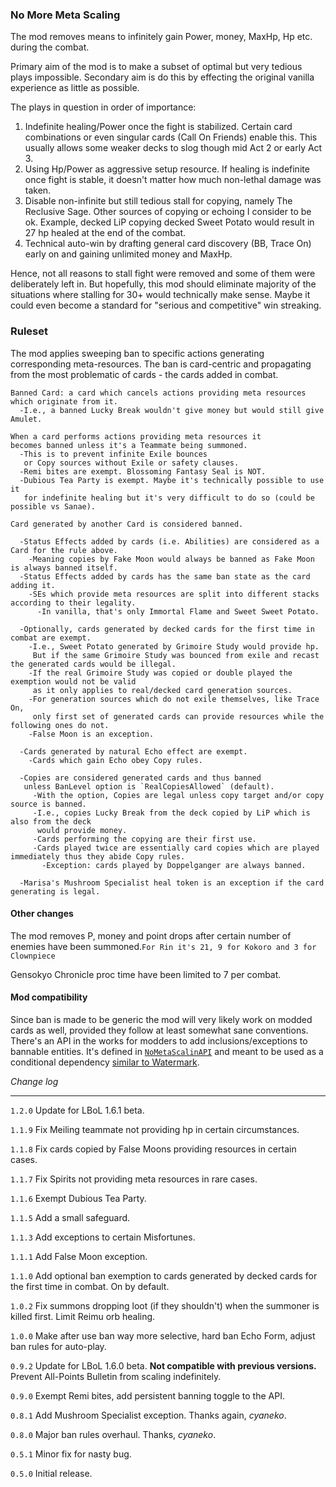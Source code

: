 ### No More Meta Scaling

The mod removes means to infinitely gain Power, money, MaxHp, Hp etc. during the combat. 

Primary aim of the mod is to make a subset of optimal but very tedious plays impossible.
Secondary aim is do this by effecting the original vanilla experience as little as possible.

The plays in question in order of importance:
1. Indefinite healing/Power once the fight is stabilized. Certain card combinations or even singular cards (Call On Friends) enable this. This usually allows some weaker decks to slog though mid Act 2 or early Act 3.
1. Using Hp/Power as aggressive setup resource. If healing is indefinite once fight is stable, it doesn't matter how much non-lethal damage was taken.
1. Disable non-infinite but still tedious stall for copying, namely The Reclusive Sage. Other sources of copying or echoing I consider to be ok. Example, decked LiP copying decked Sweet Potato would result in 27 hp healed at the end of the combat.
1. Technical auto-win by drafting general card discovery (BB, Trace On) early on and gaining unlimited money and MaxHp.

Hence, not all reasons to stall fight were removed and some of them were deliberately left in. But hopefully, this mod should eliminate majority of the situations where stalling for 30+ would technically make sense. Maybe it could even become a standard for "serious and competitive" win streaking.

### Ruleset
The mod applies sweeping ban to specific actions generating corresponding meta-resources. The ban is card-centric and propagating from the most problematic of cards - the cards added in combat.

```
Banned Card: a card which cancels actions providing meta resources which originate from it.
  -I.e., a banned Lucky Break wouldn't give money but would still give Amulet.

When a card performs actions providing meta resources it 
becomes banned unless it's a Teammate being summoned.
  -This is to prevent infinite Exile bounces 
   or Copy sources without Exile or safety clauses.
  -Remi bites are exempt. Blossoming Fantasy Seal is NOT.
  -Dubious Tea Party is exempt. Maybe it's technically possible to use it
   for indefinite healing but it's very difficult to do so (could be possible vs Sanae).

Card generated by another Card is considered banned.

  -Status Effects added by cards (i.e. Abilities) are considered as a Card for the rule above.
    -Meaning copies by Fake Moon would always be banned as Fake Moon is always banned itself.
  -Status Effects added by cards has the same ban state as the card adding it.
    -SEs which provide meta resources are split into different stacks according to their legality.
      -In vanilla, that's only Immortal Flame and Sweet Sweet Potato.

  -Optionally, cards generated by decked cards for the first time in combat are exempt.
    -I.e., Sweet Potato generated by Grimoire Study would provide hp.
     But if the same Grimoire Study was bounced from exile and recast the generated cards would be illegal.
    -If the real Grimoire Study was copied or double played the exemption would not be valid
     as it only applies to real/decked card generation sources.
    -For generation sources which do not exile themselves, like Trace On,
     only first set of generated cards can provide resources while the following ones do not.
    -False Moon is an exception.
     
  -Cards generated by natural Echo effect are exempt.
    -Cards which gain Echo obey Copy rules.

  -Copies are considered generated cards and thus banned
   unless BanLevel option is `RealCopiesAllowed` (default).
     -With the option, Copies are legal unless copy target and/or copy source is banned.
     -I.e., copies Lucky Break from the deck copied by LiP which is also from the deck
      would provide money.
     -Cards performing the copying are their first use.
     -Cards played twice are essentially card copies which are played immediately thus they abide Copy rules.
       -Exception: cards played by Doppelganger are always banned.

  -Marisa's Mushroom Specialist heal token is an exception if the card generating is legal.
```

#### Other changes
The mod removes P, money and point drops after certain number of enemies have been summoned.`For Rin it's 21, 9 for Kokoro and 3 for Clownpiece`

Gensokyo Chronicle proc time have been limited to 7 per combat.

#### Mod compatibility

Since ban is made to be generic the mod will very likely work on modded cards as well, provided they follow at least somewhat sane conventions. 
There's an API in the works for modders to add inclusions/exceptions to bannable entities.
It's defined in [`NoMetaScalinAPI`](https://github.com/Neoshrimp/LBoL_Doremy/blob/master/NoMetaScaling/Core/API/NoMetaScalinAPI.cs) and meant to be used as a conditional dependency [similar to Watermark](https://github.com/Neoshrimp/LBoL_Doremy/blob/master/NoMetaScaling/APIusageAsConditionalDependency.txt).



*Change log*

------
`1.2.0` Update for LBoL 1.6.1 beta.

`1.1.9` Fix Meiling teammate not providing hp in certain circumstances.

`1.1.8` Fix cards copied by False Moons providing resources in certain cases.

`1.1.7` Fix Spirits not providing meta resources in rare cases.

`1.1.6` Exempt Dubious Tea Party.

`1.1.5` Add a small safeguard.

`1.1.3` Add exceptions to certain Misfortunes.

`1.1.1` Add False Moon exception.

`1.1.0` Add optional ban exemption to cards generated by decked cards for the first time in combat. On by default.

`1.0.2` Fix summons dropping loot (if they shouldn't) when the summoner is killed first. Limit Reimu orb healing.

`1.0.0` Make after use ban way more selective, hard ban Echo Form, adjust ban rules for auto-play.

`0.9.2` Update for LBoL 1.6.0 beta. **Not compatible with previous versions.** Prevent All-Points Bulletin from scaling indefinitely.

`0.9.0` Exempt Remi bites, add persistent banning toggle to the API.

`0.8.1` Add Mushroom Specialist exception. Thanks again, *cyaneko*.

`0.8.0` Major ban rules overhaul. Thanks, *cyaneko*.

`0.5.1` Minor fix for nasty bug.

`0.5.0` Initial release.